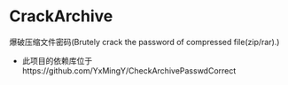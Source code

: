 # CrackArchive
爆破压缩文件密码(Brutely crack the password of compressed file(zip/rar).)
- 此项目的依赖库位于https://github.com/YxMingY/CheckArchivePasswdCorrect
